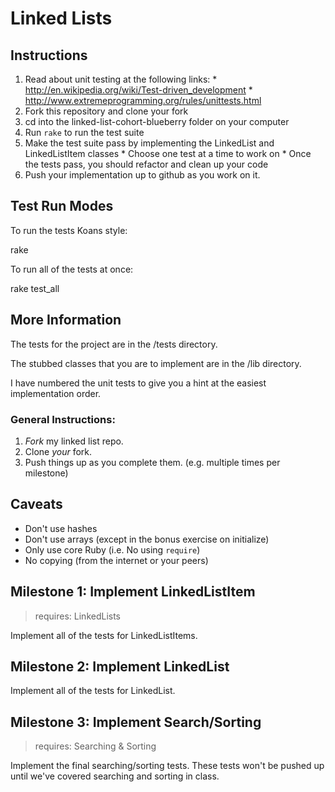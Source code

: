 # Linked Lists

Instructions
-----------

  1. Read about unit testing at the following links:
    * http://en.wikipedia.org/wiki/Test-driven_development
    * http://www.extremeprogramming.org/rules/unittests.html
  2. Fork this repository and clone your fork
  3. cd into the linked-list-cohort-blueberry folder on your computer
  4. Run `rake` to run the test suite
  5. Make the test suite pass by implementing the LinkedList and LinkedListItem classes
    * Choose one test at a time to work on
    * Once the tests pass, you should refactor and clean up your code
  6. Push your implementation up to github as you work on it.

Test Run Modes
--------------

To run the tests Koans style:

  rake

To run all of the tests at once:

  rake test_all

More Information
----------------

The tests for the project are in the /tests directory.

The stubbed classes that you are to implement are in the /lib directory.

I have numbered the unit tests to give you a hint at the easiest implementation order.

### General Instructions:

1. _Fork_ my linked list repo.
2. Clone _your_ fork.
3. Push things up as you complete them. (e.g. multiple times per milestone)

Caveats
-------

* Don't use hashes
* Don't use arrays (except in the bonus exercise on initialize)
* Only use core Ruby (i.e. No using `require`)
* No copying (from the internet or your peers)

## Milestone 1: Implement LinkedListItem
> requires: LinkedLists

Implement all of the tests for LinkedListItems.

## Milestone 2: Implement LinkedList

Implement all of the tests for LinkedList.

## Milestone 3: Implement Search/Sorting
> requires: Searching & Sorting

Implement the final searching/sorting tests.  These tests won't be pushed up until we've covered searching and sorting in class.
